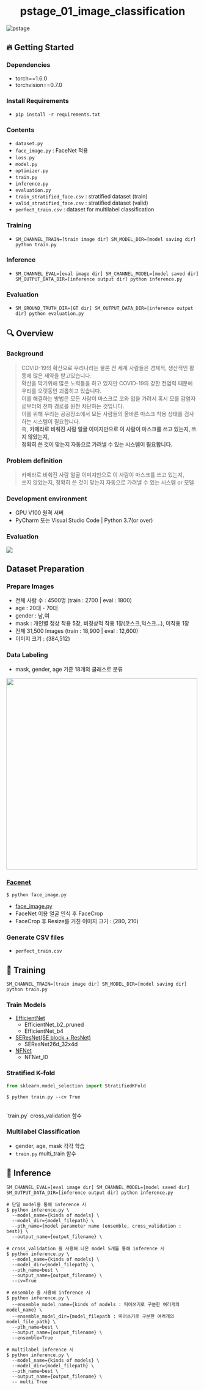 <div align="center">
  <h1>pstage_01_image_classification</h1>
</div>

![pstage](https://user-images.githubusercontent.com/51067412/132005999-5cb1ecf0-7992-4ee6-8788-567244d00dbf.PNG)

## :fire: Getting Started
### Dependencies
- torch==1.6.0
- torchvision==0.7.0                                                              

### Install Requirements
- `pip install -r requirements.txt`

### Contents
- `dataset.py`
- `face_image.py` : FaceNet 적용
- `loss.py` 
- `model.py` 
- `optimizer.py` 
- `train.py`
- `inference.py`
- `evaluation.py`
- `train_stratified_face.csv` : stratified dataset (train)
- `valid_stratified_face.csv` : stratified dataset (valid)
- `perfect_train.csv` : dataset for multilabel classification

### Training
- `SM_CHANNEL_TRAIN=[train image dir] SM_MODEL_DIR=[model saving dir] python train.py`

### Inference
- `SM_CHANNEL_EVAL=[eval image dir] SM_CHANNEL_MODEL=[model saved dir] SM_OUTPUT_DATA_DIR=[inference output dir] python inference.py`

### Evaluation
- `SM_GROUND_TRUTH_DIR=[GT dir] SM_OUTPUT_DATA_DIR=[inference output dir] python evaluation.py`

## :mag: Overview
### Background
> COVID-19의 확산으로 우리나라는 물론 전 세계 사람들은 경제적, 생산적인 활동에 많은 제약을 받고있습니다. </br>
> 확산을 막기위해 많은 노력들을 하고 있지만 COVID-19의 강한 전염력 때문에 우리를 오랫동안 괴롭히고 있습니다. </br>
> 이를 해결하는 방법은 모든 사람이 마스크로 코와 입을 가려서 혹시 모를 감염자로부터의 전파 경로를 원천 차단하는 것입니다. </br>
> 이를 위해 우리는 공공장소에서 모든 사람들의 올바른 마스크 착용 상태를 검사하는 시스템이 필요합니다. </br>
> 즉, **카메라로 비춰진 사람 얼굴 이미지만으로 이 사람이 마스크를 쓰고 있는지, 쓰지 않았는지, </br>
> 정확히 쓴 것이 맞는지 자동으로 가려낼 수 있는 시스템이 필요합니다.**

### Problem definition
> 카메라로 비춰진 사람 얼굴 이미지만으로 이 사람이 마스크를 쓰고 있는지, </br>
> 쓰지 않았는지, 정확히 쓴 것이 맞는지 자동으로 가려낼 수 있는 시스템 or 모델

### Development environment
- GPU V100 원격 서버
- PyCharm 또는 Visual Studio Code | Python 3.7(or over)

### Evaluation
<img src="https://www.googleapis.com/download/storage/v1/b/kaggle-user-content/o/inbox%2F6390139%2Fb19f3db709b41788c3b1333ef1ae11a9%2Ff1score.png?generation=1608093256720406&alt=media">

## Dataset Preparation
### Prepare Images
- 전체 사람 수 : 4500명 (train : 2700 | eval : 1800)
- age : 20대 - 70대
- gender : 남,여
- mask : 개인별 정상 착용 5장, 비정상적 착용 1장(코스크,턱스크...), 미착용 1장
- 전체 31,500 Images (train : 18,900 | eval : 12,600)
- 이미지 크기 : (384,512)

### Data Labeling
- mask, gender, age 기준 18개의 클래스로 분류
<img src="https://user-images.githubusercontent.com/68593821/131881060-c6d16a84-1138-4a28-b273-418ea487548d.png" height="500"/>

### [Facenet](https://arxiv.org/pdf/1503.03832.pdf)
```
$ python face_image.py
```
 - [face_image.py](https://github.com/boostcampaitech2/image-classification-level1-06/blob/main/face_image.py)
  - FaceNet 이용 얼굴 인식 후 FaceCrop
  - FaceCrop 후 Resize를 거친 이미지 크기 : (280, 210)

### Generate CSV files
- `perfect_train.csv`

## :running: Training
`SM_CHANNEL_TRAIN=[train image dir] SM_MODEL_DIR=[model saving dir] python train.py`

### Train Models
- [EfficientNet](https://arxiv.org/pdf/1905.11946.pdf)
  - EfficientNet_b2_pruned 
  - EfficientNet_b4
- [SEResNet(SE block + ResNet)](https://arxiv.org/pdf/1709.01507.pdf)
  - SEResNet26d_32x4d
- [NFNet](https://arxiv.org/pdf/2102.06171.pdf)
  - NFNet_l0

### Stratified K-fold
```py 
from sklearn.model_selection import StratifiedKFold
```
```
$ python train.py --cv True
```
<br>
`train.py` cross_validation 함수

### Multilabel Classification
- gender, age, mask 각각 학습
- `train.py` multi_train 함수


## :thought_balloon: Inference
`SM_CHANNEL_EVAL=[eval image dir] SM_CHANNEL_MODEL=[model saved dir] SM_OUTPUT_DATA_DIR=[inference output dir] python inference.py`

```
# 단일 model을 통해 inference 시
$ python inference.py \
  --model_name={kinds of models} \
  --model_dir={model_filepath} \
  --pth_name={model parameter name (ensemble, cross_validation : best)} \
  --output_name={output_filename} \
```

```
# cross_validation 을 사용해 나온 model 5개를 통해 inference 시
$ python inference.py \
  --model_name={kinds of models} \
  --model_dir={model_filepath} \
  --pth_name=best \
  --output_name={output_filename} \
  --cv=True
```

```
# ensemble 을 사용해 inference 시
$ python inference.py \
  --ensemble_model_name={kinds of models : 띄어쓰기로 구분한 여러개의 model_name} \
  --ensemble_model_dir={model_filepath : 띄어쓰기로 구분한 여러개의 model_file_path} \
  --pth_name=best \
  --output_name={output_filename} \
  --ensemble=True
```

```
# multilabel inference 시
$ python inference.py \
  --model_name={kinds of models} \
  --model_dir={model_filepath} \
  --pth_name=best \
  --output_name={output_filename} \
  -- multi True
```
